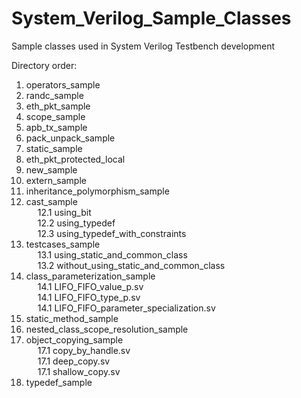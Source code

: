 # System_Verilog_Sample_Classes
Sample classes used in System Verilog Testbench development

Directory order:

1.  operators_sample
2.  randc_sample
3.  eth_pkt_sample
4.  scope_sample
5.  apb_tx_sample
6.  pack_unpack_sample
7.  static_sample
8.  eth_pkt_protected_local
9.  new_sample
10. extern_sample
11. inheritance_polymorphism_sample
12. cast_sample </br>
&emsp; 12.1    using_bit </br>
&emsp; 12.2    using_typedef </br>
&emsp; 12.3    using_typedef_with_constraints </br>
13. testcases_sample </br>
&emsp; 13.1    using_static_and_common_class </br>
&emsp; 13.2    without_using_static_and_common_class </br>
14. class_parameterization_sample </br>
&emsp; 14.1    LIFO_FIFO_value_p.sv </br>
&emsp; 14.1    LIFO_FIFO_type_p.sv </br>
&emsp; 14.1    LIFO_FIFO_parameter_specialization.sv </br>
15. static_method_sample
16. nested_class_scope_resolution_sample
17. object_copying_sample </br>
&emsp; 17.1    copy_by_handle.sv </br>
&emsp; 17.1    deep_copy.sv </br>
&emsp; 17.1    shallow_copy.sv </br>
18. typedef_sample